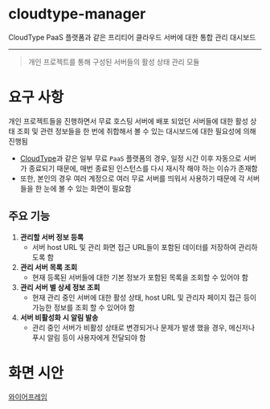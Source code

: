 # cloudtype-manager
CloudType PaaS 플랫폼과 같은 프리티어 클라우드 서버에 대한 통합 관리 대시보드

---

> 개인 프로젝트를 통해 구성된 서버들의 활성 상태 관리 모듈

# 요구 사항
개인 프로젝트들을 진행하면서 무료 호스팅 서버에 배포 되었던 서버들에 대한 활성 상태 조회 및 관련 정보들을 한 번에 취합해서 볼 수 있는 대시보드에 대한 필요성에 의해 진행됨
- [CloudType]()과 같은 일부 무료 `PaaS` 플랫폼의 경우, 일정 시간 이후 자동으로 서버가 종료되기 때문에, 매번 종료된 인스턴스를 다시 재시작 해야 하는 이슈가 존재함
- 또한, 본인의 경우 여러 계정으로 여러 무료 서버를 띄워서 사용하기 때문에 각 서버들을 한 눈에 볼 수 있는 화면이 필요함

## 주요 기능
1. **관리할 서버 정보 등록**
    - 서버 host URL 및 관리 화면 접근 URL들이 포함된 데이터를 저장하여 관리하도록 함
2. **관리 서버 목록 조회**
    - 현재 등록된 서버들에 대한 기본 정보가 포함된 목록을 조회할 수 있어야 함
3. **관리 서버 별 상세 정보 조회**
    - 현재 관리 중인 서버에 대한 활성 상태, host URL 및 관리자 페이지 접근 등이 가능한 정보를 조회 할 수 있어야 함
4. **서버 비활성화 시 알림 발송**
    - 관리 중인 서버가 비활성 상태로 변경되거나 문제가 발생 했을 경우, 메신저나 푸시 알림 등이 사용자에게 전달되야 함
# 화면 시안
[와이어프레임](https://www.figma.com/design/H3MpuwmQq9ec6APXQb61ZL/cloudtype-manager-ui?node-id=0-1&t=zjgYBRzmXmSdYJew-0)
